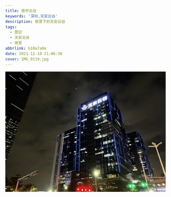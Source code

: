 ```yaml
---
title: 夜中云谷
keywords: '深圳,天安云谷'
description: 夜景下的天安云谷
tags:
  - 图记
  - 天安云谷
  - 夜景
abbrlink: b10a7a0e
date: 2021-12-18 21:06:30
cover: IMG_0119.jpg
---
```


![IMG_0119](sz-tiananyungu/IMG_0119.jpg)
